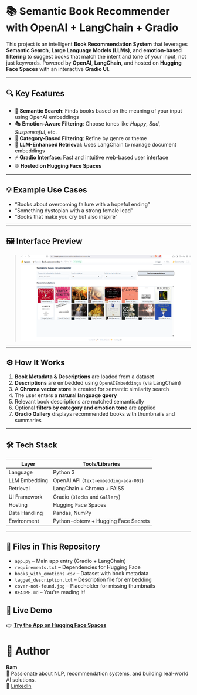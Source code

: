 # 📚 Semantic Book Recommender with OpenAI + LangChain + Gradio

This project is an intelligent **Book Recommendation System** that leverages **Semantic Search**, **Large Language Models (LLMs)**, and **emotion-based filtering** to suggest books that match the intent and tone of your input, not just keywords. Powered by **OpenAI**, **LangChain**, and hosted on **Hugging Face Spaces** with an interactive **Gradio UI**.

---

## 🔍 Key Features

- 🔎 **Semantic Search**: Finds books based on the meaning of your input using OpenAI embeddings
- 🎭 **Emotion-Aware Filtering**: Choose tones like *Happy*, *Sad*, *Suspenseful*, etc.
- 📖 **Category-Based Filtering**: Refine by genre or theme
- 🧠 **LLM-Enhanced Retrieval**: Uses LangChain to manage document embeddings
- ⚡ **Gradio Interface**: Fast and intuitive web-based user interface
- 🌐 **Hosted on Hugging Face Spaces**

---

## 💡 Example Use Cases

- “Books about overcoming failure with a hopeful ending”
- “Something dystopian with a strong female lead”
- “Books that make you cry but also inspire”

---

## 🖼 Interface Preview

> ![img.png](img.png)

---

## ⚙️ How It Works

1. **Book Metadata & Descriptions** are loaded from a dataset
2. **Descriptions** are embedded using `OpenAIEmbeddings` (via LangChain)
3. A **Chroma vector store** is created for semantic similarity search
4. The user enters a **natural language query**
5. Relevant book descriptions are matched semantically
6. Optional **filters by category and emotion tone** are applied
7. **Gradio Gallery** displays recommended books with thumbnails and summaries

---

## 🛠 Tech Stack

| Layer         | Tools/Libraries                             |
|---------------|----------------------------------------------|
| Language      | Python 3                                     |
| LLM Embedding | OpenAI API (`text-embedding-ada-002`)        |
| Retrieval     | LangChain + Chroma + FAISS                   |
| UI Framework  | Gradio (`Blocks` and `Gallery`)              |
| Hosting       | Hugging Face Spaces                          |
| Data Handling | Pandas, NumPy                                |
| Environment   | Python-dotenv + Hugging Face Secrets         |

---

## 📝 Files in This Repository
- `app.py` – Main app entry (Gradio + LangChain)
- `requirements.txt` – Dependencies for Hugging Face
- `books_with_emotions.csv` – Dataset with book metadata
- `tagged_description.txt` – Description file for embedding
- `cover-not-found.jpg` – Placeholder for missing thumbnails
- `README.md` – You're reading it!


## 🚀 Live Demo
👉 **[Try the App on Hugging Face Spaces](https://huggingface.co/spaces/Ram54/Book_recommender)**


# 🙋‍️ Author

**Ram**  
💼 Passionate about NLP, recommendation systems, and building real-world AI solutions.  
🔗 [LinkedIn](https://www.linkedin.com/in/ramakrishnaaruva/) 

